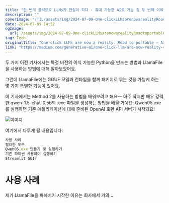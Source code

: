 ```yaml
---
title: "한 번의 클릭으로 LLMs가 현실이 되다 - 휴대 가능한 AI로 가는 길 두 번째 이야기"
description: ""
coverImage: "/TIL/assets/img/2024-07-09-One-clickLLMsarenowarealityRoadtoportableAIpart2_0.png"
date: 2024-07-09 14:52
ogImage:
  url: /assets/img/2024-07-09-One-clickLLMsarenowarealityRoadtoportableAIpart2_0.png
tag: Tech
originalTitle: "One-click LLMs are now a reality. Road to portable — AI part 2"
link: "https://medium.com/generative-ai/one-click-llm-are-now-reality-road-to-portable-ai-part-2-04e54702a195"
---
```


두 가지 이전 기사에서는 특정 버전의 이식 가능한 Python을 만드는 방법과 LlamaFile을 사용하는 방법에 대해 알아보았어요.

그런데 LlamaFile에는 GGUF 모델과 런타임을 함께 패키지로 묶는 것을 가능케 하는 몇 가지 특별한 기능이 있어요.

이 기사에서는 Method 2를 사용하는 방법을 배워보려고 해요— 아주 작지만 매우 강력한 qwen-1.5-chat-0.5b의 .exe 파일을 생성하는 방법을 배울 거예요. Qwen05.exe를 실행하면 기존 애플리케이션에 대해 준비된 OpenAI 호환 API 서버가 시작돼요!

![이미지](/TIL/assets/img/2024-07-09-One-clickLLMsarenowarealityRoadtoportableAIpart2_0.png)

<!-- TIL 수평 -->

<ins class="adsbygoogle"
     style="display:block"
     data-ad-client="ca-pub-4877378276818686"
     data-ad-slot="1549334788"
     data-ad-format="auto"
     data-full-width-responsive="true"></ins>

<script>
(adsbygoogle = window.adsbygoogle || []).push({});
</script>

여기에서 다루게 될 내용입니다:

```js
사용 사례
필요한 도구
Qwen05.exe 만들기 및 실행하기
기존 파이썬 사용하여 실행하기
Streamlit GUI?
```

# 사용 사례

제가 LlamaFile을 파헤치기 시작한 이유는 회사에서 거의...
